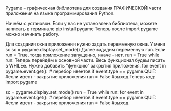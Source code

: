 Pygame - графическая библиотека для создания ГРАФИЧЕСКОЙ части приложения на языке программирования Python.

Начнём с установки. Если у вас не установлена библиотека, можете написать в терминале
pip install pygame
Теперь после 
import pygame
можно начинать работу.

Для создания окна приложения нужно задать переменную окна. У меня sc
sc = pygame.display.set_mode()
Далее зададим переменную run. Если run = True, тогда приложение запущенно, иначе - нет.
run = True
while run:
Теперь перейдём к основной части. Весь функционал будем писать в WHILEе. Нужно добавить "функцию" закрытия приложения.
for event in pygame.event.get(): # перебор ивентов
    if event.type == pygame.QUIT: #если ивент - закрытие приложения
        run = False #выход
Теперь код:
import pygame

sc = pygame.display.set_mode()
run = True
while run:
  for event in pygame.event.get(): # перебор ивентов
      if event.type == pygame.QUIT: #если ивент - закрытие приложения
          run = False #выход
